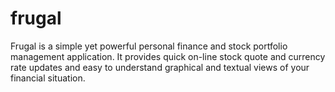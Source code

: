 # frugal

Frugal is a simple yet powerful personal finance and stock portfolio management
application. It provides quick on-line stock quote and currency rate updates
and easy to understand graphical and textual views of your financial situation.
